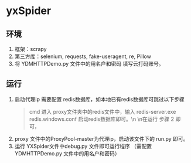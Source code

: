 # yxSpider

## 环境
1. 框架：scrapy
2. 第三方库：selenium, requests, fake-useragent, re, Pillow
3. 将 YDMHTTPDemo.py 文件中的用名户和密码 填写云打码账号。

## 运行
1. 启动代理ip 需要配置 redis数据库，如本地已有redis数据库可跳过以下步骤
   > cmd 进入 proxy文件夹中的redis文件中，输入 redis-server.exe redis.windows.conf 启动redis数据库即可。\n
   > \n在运行 步骤 2 即可，
2. proxy 文件中的ProxyPool-master为代理ip，启动该文件下的 run.py 即可。
3. 运行 YXSpider文件中debug.py 文件即可运行程序 （需配置 YDMHTTPDemo.py 文件中的用名户和密码）
